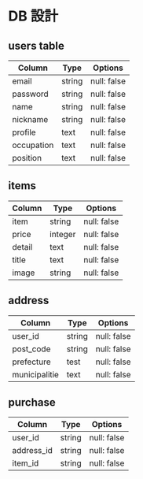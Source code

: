 # DB 設計

## users table


| Column             | Type                | Options                 |
|--------------------|---------------------|-------------------------|
| email              | string              | null: false             |
| password           | string              | null: false             |
| name               | string              | null: false             |
| nickname           | string              |null: false
| profile            | text                | null: false             |
| occupation         | text                | null: false             |
| position           | text                | null: false             |

## items



| Column             | Type                | Options                 |
|--------------------|---------------------|-------------------------|
| item               | string              | null: false             |
| price              | integer             | null: false             |
| detail             | text                | null: false             |
| title              | text                | null: false             |
| image              | string               | null: false             |



## address


| Column             | Type                | Options                 |
|--------------------|---------------------|-------------------------|
| user_id            | string              | null: false             |
| post_code          | string              | null: false             |
| prefecture         | test              | null: false             |
| municipalitie      | text                | null: false             |



## purchase

| Column             | Type                | Options                 |
|--------------------|---------------------|-------------------------|
| user_id            | string              | null: false             |
| address_id         | string              | null: false             |
| item_id            | string              | null: false             |




